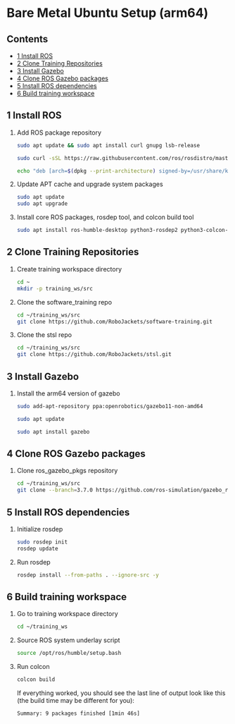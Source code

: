 # Bare Metal Ubuntu Setup (arm64)

<!-- START doctoc generated TOC please keep comment here to allow auto update -->
<!-- DON'T EDIT THIS SECTION, INSTEAD RE-RUN doctoc TO UPDATE -->
## Contents

- [1 Install ROS](#1-install-ros)
- [2 Clone Training Repositories](#2-clone-training-repositories)
- [3 Install Gazebo](#3-install-gazebo)
- [4 Clone ROS Gazebo packages](#4-clone-ros-gazebo-packages)
- [5 Install ROS dependencies](#5-install-ros-dependencies)
- [6 Build training workspace](#6-build-training-workspace)

<!-- END doctoc generated TOC please keep comment here to allow auto update -->

## 1 Install ROS

1. Add ROS package repository

   ```bash
   sudo apt update && sudo apt install curl gnupg lsb-release

   sudo curl -sSL https://raw.githubusercontent.com/ros/rosdistro/master/ros.key -o /usr/share/keyrings/ros-archive-keyring.gpg
   
   echo "deb [arch=$(dpkg --print-architecture) signed-by=/usr/share/keyrings/ros-archive-keyring.gpg] http://packages.ros.org/ros2/ubuntu $(source /etc/os-release && echo $UBUNTU_CODENAME) main" | sudo tee /etc/apt/sources.list.d/ros2.list > /dev/null
   ```

1. Update APT cache and upgrade system packages

   ```bash
   sudo apt update
   sudo apt upgrade
   ```

1. Install core ROS packages, rosdep tool, and colcon build tool

   ```bash
   sudo apt install ros-humble-desktop python3-rosdep2 python3-colcon-common-extensions
   ```

## 2 Clone Training Repositories

1. Create training workspace directory

   ```bash
   cd ~
   mkdir -p training_ws/src
   ```

1. Clone the software_training repo

   ```bash
   cd ~/training_ws/src
   git clone https://github.com/RoboJackets/software-training.git
   ````

1. Clone the stsl repo

   ```bash
   cd ~/training_ws/src
   git clone https://github.com/RoboJackets/stsl.git
   ```

## 3 Install Gazebo

1. Install the arm64 version of gazebo

   ```bash
   sudo add-apt-repository ppa:openrobotics/gazebo11-non-amd64

   sudo apt update

   sudo apt install gazebo
   ```

## 4 Clone ROS Gazebo packages

1. Clone ros_gazebo_pkgs repository

   ```bash
   cd ~/training_ws/src
   git clone --branch=3.7.0 https://github.com/ros-simulation/gazebo_ros_pkgs.git
   ```

## 5 Install ROS dependencies

1. Initialize rosdep

   ```bash
   sudo rosdep init
   rosdep update
   ```

1. Run rosdep

   ```bash
   rosdep install --from-paths . --ignore-src -y
   ```

## 6 Build training workspace

1. Go to training workspace directory

   ```bash
   cd ~/training_ws
   ```

1. Source ROS system underlay script

   ```bash
   source /opt/ros/humble/setup.bash
   ```

1. Run colcon

   ```bash
   colcon build
   ```

   If everything worked, you should see the last line of output look like this (the build time may be different for you):

   ```bash
   Summary: 9 packages finished [1min 46s]
   ```